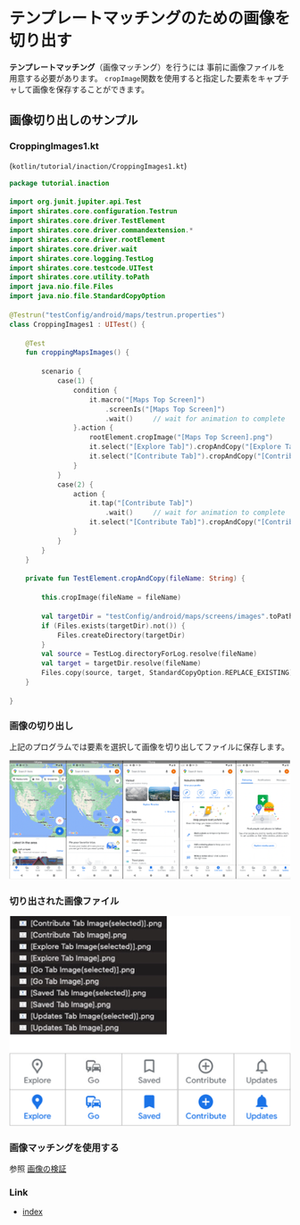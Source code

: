 # テンプレートマッチングのための画像を切り出す

**テンプレートマッチング**（画像マッチング）を行うには
事前に画像ファイルを用意する必要があります。
`cropImage`関数を使用すると指定した要素をキャプチャして画像を保存することができます。

## 画像切り出しのサンプル

### CroppingImages1.kt

(`kotlin/tutorial/inaction/CroppingImages1.kt`)

```kotlin
package tutorial.inaction

import org.junit.jupiter.api.Test
import shirates.core.configuration.Testrun
import shirates.core.driver.TestElement
import shirates.core.driver.commandextension.*
import shirates.core.driver.rootElement
import shirates.core.driver.wait
import shirates.core.logging.TestLog
import shirates.core.testcode.UITest
import shirates.core.utility.toPath
import java.nio.file.Files
import java.nio.file.StandardCopyOption

@Testrun("testConfig/android/maps/testrun.properties")
class CroppingImages1 : UITest() {

    @Test
    fun croppingMapsImages() {

        scenario {
            case(1) {
                condition {
                    it.macro("[Maps Top Screen]")
                        .screenIs("[Maps Top Screen]")
                        .wait()     // wait for animation to complete
                }.action {
                    rootElement.cropImage("[Maps Top Screen].png")
                    it.select("[Explore Tab]").cropAndCopy("[Explore Tab Image(selected)].png")
                    it.select("[Contribute Tab]").cropAndCopy("[Contribute Tab Image].png")
                }
            }
            case(2) {
                action {
                    it.tap("[Contribute Tab]")
                        .wait()     // wait for animation to complete
                    it.select("[Contribute Tab]").cropAndCopy("[Contribute Tab Image(selected)].png")
                }
            }
        }
    }

    private fun TestElement.cropAndCopy(fileName: String) {

        this.cropImage(fileName = fileName)

        val targetDir = "testConfig/android/maps/screens/images".toPath()
        if (Files.exists(targetDir).not()) {
            Files.createDirectory(targetDir)
        }
        val source = TestLog.directoryForLog.resolve(fileName)
        val target = targetDir.resolve(fileName)
        Files.copy(source, target, StandardCopyOption.REPLACE_EXISTING)
    }

}
```

### 画像の切り出し

上記のプログラムでは要素を選択して画像を切り出してファイルに保存します。

![cropping images](../_images/cropping_images.png)

### 切り出された画像ファイル

![cropped images](../_images/cropped_images.png)

### 画像マッチングを使用する

参照 [画像の検証](../../basic/function_property/asserting_image/image_assertion_ja.md)

### Link

- [index](../../index_ja.md)
